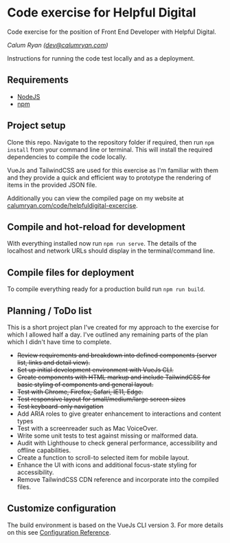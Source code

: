 # Code exercise for Helpful Digital
Code exercise for the position of Front End Developer with Helpful Digital.

*Calum Ryan (dev@calumryan.com)*

Instructions for running the code test locally and as a deployment.

## Requirements
* [NodeJS](https://nodejs.org/en/)
* [npm](https://www.npmjs.com/)

## Project setup
Clone this repo. Navigate to the repository folder if required, then run ```npm install``` from your command line or terminal. This will install the required dependencies to compile the code locally.

VueJs and TailwindCSS are used for this exercise as I'm familiar with them and they provide a quick and efficient way to prototype the rendering of items in the provided JSON file.

Additionally you can view the compiled page on my website at [calumryan.com/code/helpfuldigital-excercise](https://calumryan.com/code/helpfuldigital-excercise).

## Compile and hot-reload for development
With everything installed now run ```npm run serve```. The details of the localhost and network URLs should display in the terminal/command line.

## Compile files for deployment
To compile everything ready for a production build run ```npm run build```.

## Planning / ToDo list
This is a short project plan I've created for my approach to the exercise for which I allowed half a day. I've outlined any remaining parts of the plan which I didn't have time to complete.

* ~~Review requirements and breakdown into defined components (server list, links and detail view).~~
* ~~Set up initial development environment with VueJs CLI.~~
* ~~Create components with HTML markup and include TailwindCSS for basic styling of components and general layout.~~
* ~~Test with Chrome, Firefox, Safari, IE11, Edge.~~
* ~~Test responsive layout for small/medium/large screen sizes~~
* ~~Test keyboard-only navigation~~
* Add ARIA roles to give greater enhancement to interactions and content types
* Test with a screenreader such as Mac VoiceOver.
* Write some unit tests to test against missing or malformed data.
* Audit with Lighthouse to check general performance, accessibility and offline capabilities.
* Create a function to scroll-to selected item for mobile layout.
* Enhance the UI with icons and additional focus-state styling for accessibility.
* Remove TailwindCSS CDN reference and incorporate into the compiled files.

## Customize configuration
The build environment is based on the VueJs CLI version 3.
For more details on this see [Configuration Reference](https://cli.vuejs.org/config/).